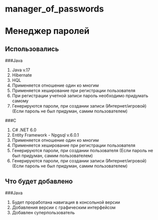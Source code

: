 # manager_of_passwords
# Менеджер паролей

## Использовались

###Java
1) Java v.17
2) Hibernate
3) HQL
4) Применяется отношение один ко многим
5) Применяется хеширование при регистрации пользователя
6) При регистрации учетной записи пароль необходимо придумать самому
7) Генерируются пароли, при создании записи (Интернет/игровой) (Если пароль не был придуман, самим пользователем)

###C
1) C# .NET 6.0
2) Entity Framework - Npgsql v.6.0.1
3) Применяется отношение один ко многим
4) Применяется хеширование при регистрации пользователя
5) Генерируются пароли, при создании пользователя (Если пароль не был придуман, самим пользователем)
6) Генерируются пароли, при создании записи (Интернет/игровой) (Если пароль не был придуман, самим пользователем)

## Что будет добавлено
###Java
1) Будет проработана навигация в консольной версии
2) Добавления версии с графическим интерфейсом
3) Добавлен суперпользователь
